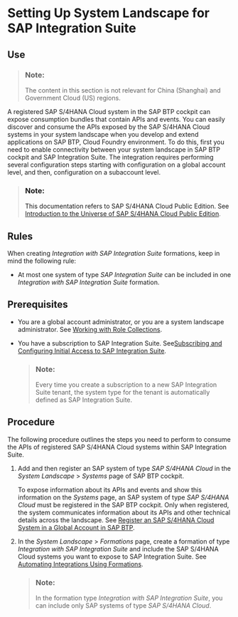 <!-- loioa14c2769117043afb4e56da12d5ea885 -->

# Setting Up System Landscape for SAP Integration Suite



<a name="loioa14c2769117043afb4e56da12d5ea885__section_g21_b52_lcc"/>

## Use

> ### Note:  
> The content in this section is not relevant for China \(Shanghai\) and Government Cloud \(US\) regions.

A registered SAP S/4HANA Cloud system in the SAP BTP cockpit can expose consumption bundles that contain APIs and events. You can easily discover and consume the APIs exposed by the SAP S/4HANA Cloud systems in your system landscape when you develop and extend applications on SAP BTP, Cloud Foundry environment. To do this, first you need to enable connectivity between your system landscape in SAP BTP cockpit and SAP Integration Suite. The integration requires performing several configuration steps starting with configuration on a global account level, and then, configuration on a subaccount level.

> ### Note:  
> This documentation refers to SAP S/4HANA Cloud Public Edition. See [Introduction to the Universe of SAP S/4HANA Cloud Public Edition](https://help.sap.com/docs/SAP_S4HANA_CLOUD/f77dde055ecb4541b57787d362c46a36/2962fce53eef47b4b3a8e6c945adafbe.html).



<a name="loioa14c2769117043afb4e56da12d5ea885__section_apz_d52_lcc"/>

## Rules

When creating *Integration with SAP Integration Suite* formations, keep in mind the following rule:

-   At most one system of type *SAP Integration Suite* can be included in one *Integration with SAP Integration Suite* formation.




## Prerequisites

-   You are a global account administrator, or you are a system landscape administrator. See [Working with Role Collections](../50-administration-and-ops/working-with-role-collections-393ea0b.md).

-   You have a subscription to SAP Integration Suite. See[Subscribing and Configuring Initial Access to SAP Integration Suite](https://help.sap.com/docs/integration-suite/sap-integration-suite/subscribing-to-integration-suite?version=CLOUD).

    > ### Note:  
    > Every time you create a subscription to a new SAP Integration Suite tenant, the system type for the tenant is automatically defined as SAP Integration Suite.




<a name="loioa14c2769117043afb4e56da12d5ea885__section_npx_bbl_xbc"/>

## Procedure

The following procedure outlines the steps you need to perform to consume the APIs of registered SAP S/4HANA Cloud systems within SAP Integration Suite.

1.  Add and then register an SAP system of type *SAP S/4HANA Cloud* in the *System Landscape* \> *Systems* page of SAP BTP cockpit.

    To expose information about its APIs and events and show this information on the *Systems* page, an SAP system of type *SAP S/4HANA Cloud* must be registered in the SAP BTP cockpit. Only when registered, the system communicates information about its APIs and other technical details across the landscape. See [Register an SAP S/4HANA Cloud System in a Global Account in SAP BTP](register-an-sap-s-4hana-cloud-system-in-a-global-account-in-sap-btp-28171b6.md).

2.  In the *System Landscape* \> *Formations* page, create a formation of type *Integration with SAP Integration Suite* and include the SAP S/4HANA Cloud systems you want to expose to SAP Integration Suite. See [Automating Integrations Using Formations](automating-integrations-using-formations-68b04fa.md).

    > ### Note:  
    > In the formation type *Integration with SAP Integration Suite*, you can include only SAP systems of type *SAP S/4HANA Cloud*.


